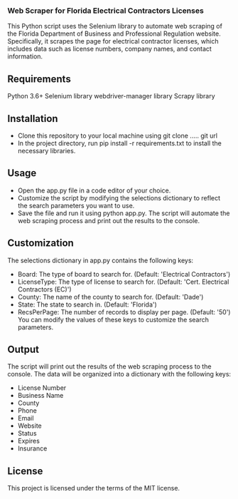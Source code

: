 ### Web Scraper for Florida Electrical Contractors Licenses
This Python script uses the Selenium library to automate web scraping of the Florida Department of Business and Professional Regulation website. Specifically, it scrapes the page for electrical contractor licenses, which includes data such as license numbers, company names, and contact information.

## Requirements
Python 3.6+
Selenium library
webdriver-manager library
Scrapy library
## Installation
- Clone this repository to your local machine using git clone ..... git url
- In the project directory, run pip install -r requirements.txt to install the necessary libraries.
## Usage
- Open the app.py file in a code editor of your choice.
- Customize the script by modifying the selections dictionary to reflect the search parameters you want to use.
- Save the file and run it using python app.py.
The script will automate the web scraping process and print out the results to the console.
 
## Customization
The selections dictionary in app.py contains the following keys:
- Board: The type of board to search for. (Default: 'Electrical Contractors')
- LicenseType: The type of license to search for. (Default: 'Cert. Electrical Contractors (EC)')
- County: The name of the county to search for. (Default: 'Dade')
- State: The state to search in. (Default: 'Florida')
- RecsPerPage: The number of records to display per page. (Default: '50')
You can modify the values of these keys to customize the search parameters.
 
## Output
The script will print out the results of the web scraping process to the console. The data will be organized into a dictionary with the following keys:

- License Number
- Business Name
- County
- Phone
- Email
- Website
- Status
- Expires
- Insurance
  
## License
This project is licensed under the terms of the MIT license.
